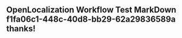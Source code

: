 <properties
ms.topic="hero-topic"
ms.test1="hero-topic"
ms.test2="test"/>

## OpenLocalization Workflow Test MarkDown f1fa06c1-448c-40d8-bb29-62a29836589a thanks!
